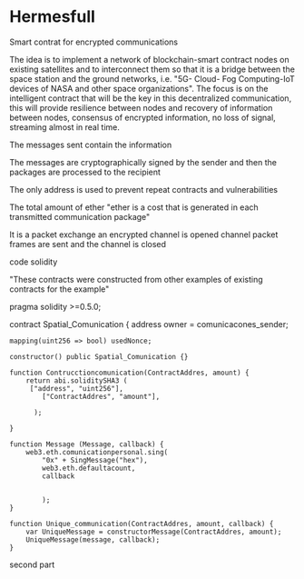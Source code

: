 # Hermesfull
Smart contrat for encrypted communications

The idea is to implement a network of blockchain-smart contract nodes on existing satellites and to interconnect them so that it is a bridge between the space station and the ground networks, i.e. "5G- Cloud- Fog Computing-IoT devices of NASA and other space organizations".
The focus is on the intelligent contract that will be the key in this decentralized communication, this will provide resilience between nodes and recovery of information between nodes, consensus of encrypted information, no loss of signal, streaming almost in real time.

The messages sent contain the information 

The messages are cryptographically signed by the sender and then the packages are processed to the recipient

The only address is used to prevent repeat contracts and vulnerabilities 

The total amount of ether "ether is a cost that is generated in each transmitted communication package" 

It is a packet exchange an encrypted channel is opened channel packet frames are sent and the channel is closed



code solidity

"These contracts were constructed from other examples of existing contracts for the example"

pragma solidity >=0.5.0;

contract Spatial_Comunication {
    address owner = comunicacones_sender;
    
    mapping(uint256 => bool) usedNonce;
    
    constructor() public Spatial_Comunication {}
    
    function Contrucctioncomunication(ContractAddres, amount) {
        return abi.soliditySHA3 (
         ["address", "uint256"],
            ["ContractAddres", "amount"],
            
          );
            
    }
    
    function Message (Message, callback) {
        web3.eth.comunicationpersonal.sing(
            "0x" + SingMessage("hex"),
            web3.eth.defaultacount, 
            callback
            
            
            );
    }
    
    function Unique_communication(ContractAddres, amount, callback) {
        var UniqueMessage = constructorMessage(ContractAddres, amount);
        UniqueMessage(message, callback);
    }
    
   second part
   
   
